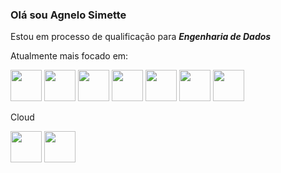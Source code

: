### Olá sou Agnelo Simette

Estou em processo de qualificação para ***Engenharia de Dados***

Atualmente mais focado em:
<div display="inline">
  <img width="50" height="50" src="https://cdn.jsdelivr.net/gh/devicons/devicon/icons/python/python-original.svg" />
  <img width="50" height="50" src="https://cdn.jsdelivr.net/gh/devicons/devicon/icons/r/r-original.svg" />
  <img width="50" height="50" src="https://cdn.jsdelivr.net/gh/devicons/devicon/icons/nodejs/nodejs-original.svg" />
  <img width="50" height="50" src="https://cdn.jsdelivr.net/gh/devicons/devicon/icons/postgresql/postgresql-original.svg" />
  <img width="50" height="50" src="https://cdn.jsdelivr.net/gh/devicons/devicon/icons/mysql/mysql-original.svg" />
  <img width="50" height="50" src="https://cdn.jsdelivr.net/gh/devicons/devicon/icons/mongodb/mongodb-original.svg" />
  <img width="50" height="50" src="https://cdn.jsdelivr.net/gh/devicons/devicon/icons/redis/redis-original.svg" />
<div>

Cloud 
<div display="inline">
  <img width="50" height="50" <img src="https://cdn.jsdelivr.net/gh/devicons/devicon/icons/amazonwebservices/amazonwebservices-original.svg" />
  <img width="50" height="50" <img src="https://cdn.jsdelivr.net/gh/devicons/devicon/icons/digitalocean/digitalocean-original.svg" />
<div>

